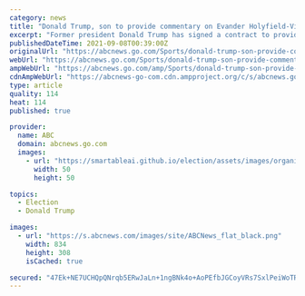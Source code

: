 ```yaml
---
category: news
title: "Donald Trump, son to provide commentary on Evander Holyfield-Vitor Belfort alternate telecast"
excerpt: "Former president Donald Trump has signed a contract to provide commentary on a \"gamecast\" of Saturday's boxing event headlined by Evander Holyfield vs. Vitor Belfort, Triller told ESPN. His son, Donald Trump Jr."
publishedDateTime: 2021-09-08T00:39:00Z
originalUrl: "https://abcnews.go.com/Sports/donald-trump-son-provide-commentary-evander-holyfield-vitor/story?id=79884415"
webUrl: "https://abcnews.go.com/Sports/donald-trump-son-provide-commentary-evander-holyfield-vitor/story?id=79884415"
ampWebUrl: "https://abcnews.go.com/amp/Sports/donald-trump-son-provide-commentary-evander-holyfield-vitor/story?id=79884415"
cdnAmpWebUrl: "https://abcnews-go-com.cdn.ampproject.org/c/s/abcnews.go.com/amp/Sports/donald-trump-son-provide-commentary-evander-holyfield-vitor/story?id=79884415"
type: article
quality: 114
heat: 114
published: true

provider:
  name: ABC
  domain: abcnews.go.com
  images:
    - url: "https://smartableai.github.io/election/assets/images/organizations/abcnews.go.com-50x50.jpg"
      width: 50
      height: 50

topics:
  - Election
  - Donald Trump

images:
  - url: "https://s.abcnews.com/images/site/ABCNews_flat_black.png"
    width: 834
    height: 308
    isCached: true

secured: "47Ek+NE7UCHQpQNrqb5ERwJaLn+1ngBNk4o+AoPEfbJGCoyVRs7SxlPeiWoTRygJgwRX4WMDfijndmZZD8DIaL5vexGOSU/LvIKoHEgrRhnfOLTKV0i9BPmToczgL2lG0JJ2STLOctqiOPP+2HTdi12ZA5IP6I/yhldOH8O6vpCSkKKSlw0IduoY1mODiPvzNAW6xegtPCvVmupwzgjsxnbqF4Ki6dP1O9/D7zS2exmXBTDwwUZqfMMwFivH8PFJjLfDSg29HIJBzhxmK9pJYUweUanScrbPaFtI4UtpC9Cn8S/6VJ6sDFiIJPmZvUN2CtmwFj2VplFtIEWGaYW1Ockz+N4EmF9S3I5SYA6d3v4=;BOduN4QM25YOfRtFVuD9SQ=="
---
```


